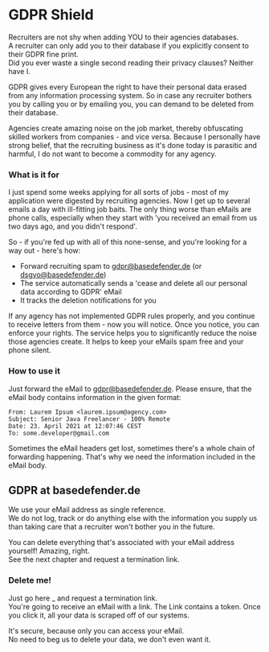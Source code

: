 # GDPR Shield
Recruiters are not shy when adding YOU to their agencies databases.  
A recruiter can only add you to their database if you explicitly consent to their GDPR fine print.  
Did you ever waste a single second reading their privacy clauses? Neither have I.

GDPR gives every European the right to have their personal data erased from any information processing system.
So in case any recruiter bothers you by calling you or by emailing you, you can demand to be deleted from their database.

Agencies create amazing noise on the job market, thereby obfuscating skilled workers from companies - and vice versa.
Because I personally have strong belief, that the recruiting business as it's done today is parasitic and harmful,
I do not want to become a commodity for any agency.


### What is it for
I just spend some weeks applying for all sorts of jobs - most of my application were digested by recruiting agencies.
Now I get up to several emails a day with ill-fitting job baits. The only thing worse than eMails are phone calls,
especially when they start with 'you received an email from us two days ago, and you didn't respond'.

So - if you're fed up with all of this none-sense, and you're looking for a way out - here's how:

* Forward recruiting spam to gdpr@basedefender.de (or dsgvo@basedefender.de)
* The service automatically sends a 'cease and delete all our personal data according to GDPR' eMail
* It tracks the deletion notifications for you

If any agency has not implemented GDPR rules properly, and you continue to receive letters from them - now you will notice.
Once you notice, you can enforce your rights. The service helps you to significantly reduce the noise those agencies create.
It helps to keep your eMails spam free and your phone silent.


### How to use it
Just forward the eMail to gdpr@basedefender.de. Please ensure, that the eMail body contains information in the 
given format:

```
From: Laurem Ipsum <laurem.ipsum@agency.com>
Subject: Senior Java Freelancer - 100% Remote
Date: 23. April 2021 at 12:07:46 CEST
To: some.developer@gmail.com
```

Sometimes the eMail headers get lost, sometimes there's a whole chain of forwarding happening. 
That's why we need the information included in the eMail body.

## GDPR at basedefender.de
We use your eMail address as single reference.  
We do not log, track or do anything else with the information you supply us than taking care that a recruiter won't
bother you in the future.

You can delete everything that's associated with your eMail address yourself! Amazing, right.  
See the next chapter and request a termination link. 


### Delete me!

Just go here _ and request a termination link.  
You're going to receive an eMail with a link. The Link contains a token. Once you click it, all your data is scraped
off of our systems.

It's secure, because only you can access your eMail.  
No need to beg us to delete your data, we don't even want it.













